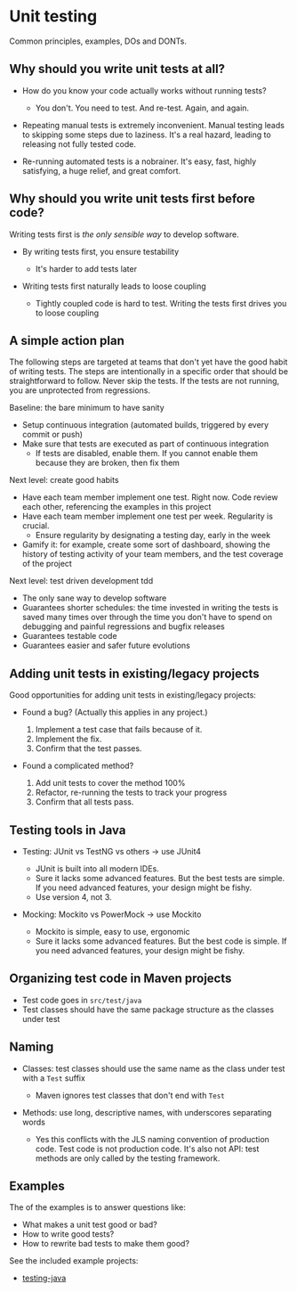 # Unit testing

Common principles, examples, DOs and DONTs.

## Why should you write unit tests at all?

- How do you know your code actually works without running tests?
  + You don't. You need to test. And re-test. Again, and again.

- Repeating manual tests is extremely inconvenient.
  Manual testing leads to skipping some steps due to laziness.
  It's a real hazard, leading to releasing not fully tested code.

- Re-running automated tests is a nobrainer. It's easy, fast,
  highly satisfying, a huge relief, and great comfort.

## Why should you write unit tests first before code?

Writing tests first is *the only sensible way* to develop software.

- By writing tests first, you ensure testability
  + It's harder to add tests later

- Writing tests first naturally leads to loose coupling
  + Tightly coupled code is hard to test. Writing the tests first
    drives you to loose coupling

## A simple action plan

The following steps are targeted at teams that don't yet have the good habit of writing tests.
The steps are intentionally in a specific order that should be straightforward to follow.
Never skip the tests. If the tests are not running, you are unprotected from regressions.

Baseline: the bare minimum to have sanity

- Setup continuous integration (automated builds, triggered by every commit or push)
- Make sure that tests are executed as part of continuous integration
  + If tests are disabled, enable them. If you cannot enable them because they are broken, then fix them

Next level: create good habits

- Have each team member implement one test. Right now. Code review each other, referencing the examples in this project
- Have each team member implement one test per week. Regularity is crucial.
  + Ensure regularity by designating a testing day, early in the week
- Gamify it: for example, create some sort of dashboard, showing the history of testing activity of your team members, and the test coverage of the project

Next level: test driven development tdd

- The only sane way to develop software
- Guarantees shorter schedules: the time invested in writing the tests is saved many times over through the time you don't have to spend on debugging and painful regressions and bugfix releases
- Guarantees testable code
- Guarantees easier and safer future evolutions

## Adding unit tests in existing/legacy projects

Good opportunities for adding unit tests in existing/legacy projects:

- Found a bug? (Actually this applies in any project.)
  1. Implement a test case that fails because of it.
  2. Implement the fix.
  3. Confirm that the test passes.

- Found a complicated method?
  1. Add unit tests to cover the method 100%
  2. Refactor, re-running the tests to track your progress
  3. Confirm that all tests pass.

## Testing tools in Java

- Testing: JUnit vs TestNG vs others -> use JUnit4
  + JUnit is built into all modern IDEs. 
  + Sure it lacks some advanced features. But the best tests are simple.
    If you need advanced features, your design might be fishy.
  + Use version 4, not 3.

- Mocking: Mockito vs PowerMock -> use Mockito
  + Mockito is simple, easy to use, ergonomic
  + Sure it lacks some advanced features. But the best code is simple.
    If you need advanced features, your design might be fishy.

## Organizing test code in Maven projects

- Test code goes in `src/test/java`
- Test classes should have the same package structure as the classes under test

## Naming

- Classes: test classes should use the same name as the class under test with a `Test` suffix
  + Maven ignores test classes that don't end with `Test`

- Methods: use long, descriptive names, with underscores separating words
  + Yes this conflicts with the JLS naming convention of production code.
    Test code is not production code. It's also not API: test methods
    are only called by the testing framework.

## Examples

The of the examples is to answer questions like:

- What makes a unit test good or bad?
- How to write good tests?
- How to rewrite bad tests to make them good?

See the included example projects:

- [testing-java](testing-java)

